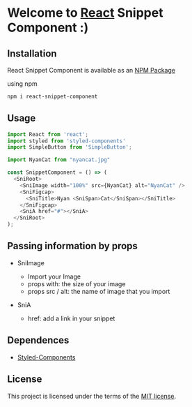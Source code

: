 # Welcome to [React](https://reactjs.org/) Snippet Component :)


## Installation

React Snippet Component is available as an [NPM Package](https://www.npmjs.com/package/react-snippet-component)

using npm

```bash
npm i react-snippet-component
```

## Usage

```javascript
import React from 'react';
import styled from 'styled-components'
import SimpleButton from 'SimpleButton';

import NyanCat from "nyancat.jpg"

const SnippetComponent = () => (
  <SniRoot>
    <SniImage width="100%" src={NyanCat} alt="NyanCat" />
    <SniFigcap>
      <SniTitle>Nyan <SniSpan>Cat</SniSpan></SniTitle>
    </SniFigcap>
    <SniA href="#"></SniA>
  </SniRoot>
);
```

## Passing information by props

* SniImage
  - Import your Image
  - props with: the size of your image
  - props src / alt: the name of image that you import
  
* SniA
   - href: add a link in your snippet
   
## Dependences

* [Styled-Components](https://styled-components.com) 

## License

This project is licensed under the terms of the [MIT license](https://github.com/mui-org/material-ui/blob/master/LICENSE).
